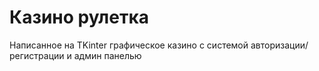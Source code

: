 # Казино рулетка
Написанное на TKinter графическое казино с системой авторизации/регистрации и админ панелью

